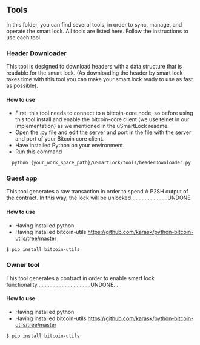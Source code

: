 ## Tools

In this folder, you can find several tools, in order to sync, manage, and operate the smart lock. All tools are listed here. Follow the instructions to use each tool.

###  Header Downloader
This tool is designed to download headers with a data structure that is readable for the smart lock. (As downloading the header by smart lock takes time with this tool you can make your smart lock ready to use as fast as possible).

#### How to use
- First, this tool needs to connect to a bitcoin-core node, so before using this tool install and enable the bitcoin-core client (we use telnet in our implementation) as we mentioned in the uSmartLock readme.
- Open the .py file and edit the server and port in the file with the server and port of your Bitcoin core client.
- Have installed Python on your environment.
- Run this command
```sh
  python {your_work_space_path}/uSmartLock/tools/headerDownloader.py
```
###  Guest app
This tool generates a raw transaction in order to spend A P2SH output of the contract. In this way, the lock will be unlocked........................UNDONE

#### How to use
- Having installed python
- Having installed bitcoin-utils
  https://github.com/karask/python-bitcoin-utils/tree/master
```sh
$ pip install bitcoin-utils
```
  


###  Owner tool
This tool generates a contract in order to enable smart lock functionality...................................UNDONE.
.
#### How to use
- Having installed python
- Having installed bitcoin-utils
  https://github.com/karask/python-bitcoin-utils/tree/master
```sh
$ pip install bitcoin-utils
```
